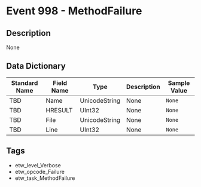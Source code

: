 # Event 998 - MethodFailure

## Description
None

## Data Dictionary
|Standard Name|Field Name|Type|Description|Sample Value|
|---|---|---|---|---|
|TBD|Name|UnicodeString|None|`None`|
|TBD|HRESULT|UInt32|None|`None`|
|TBD|File|UnicodeString|None|`None`|
|TBD|Line|UInt32|None|`None`|

## Tags
* etw_level_Verbose
* etw_opcode_Failure
* etw_task_MethodFailure